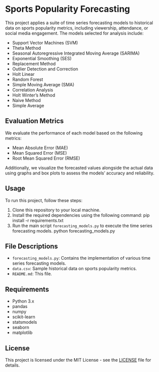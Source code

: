 # Sports Popularity Forecasting

This project applies a suite of time series forecasting models to historical data on sports popularity metrics, including viewership, attendance, or social media engagement. The models selected for analysis include:

- Support Vector Machines (SVM)
- Theta Method
- Seasonal Autoregressive Integrated Moving Average (SARIMA)
- Exponential Smoothing (SES)
- Replacement Method
- Outlier Detection and Correction
- Holt Linear
- Random Forest
- Simple Moving Average (SMA)
- Correlation Analysis
- Holt Winter’s Method
- Naive Method
- Simple Average

## Evaluation Metrics

We evaluate the performance of each model based on the following metrics:

- Mean Absolute Error (MAE)
- Mean Squared Error (MSE)
- Root Mean Squared Error (RMSE)

Additionally, we visualize the forecasted values alongside the actual data using graphs and box plots to assess the models’ accuracy and reliability.

## Usage

To run this project, follow these steps:

1. Clone this repository to your local machine.
2. Install the required dependencies using the following command:
pip install -r requirements.txt
3. Run the main script `forecasting_models.py` to execute the time series forecasting models.
python forecasting_models.py

## File Descriptions

- `forecasting_models.py`: Contains the implementation of various time series forecasting models.
- `data.csv`: Sample historical data on sports popularity metrics.
- `README.md`: This file.

## Requirements

- Python 3.x
- pandas
- numpy
- scikit-learn
- statsmodels
- seaborn
- matplotlib

## License

This project is licensed under the MIT License - see the [LICENSE](LICENSE) file for details.
